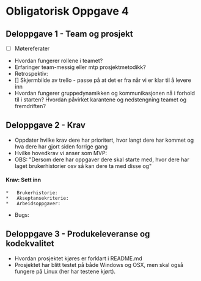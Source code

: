 # Obligatorisk Oppgave 4

## Deloppgave 1 - Team og prosjekt
*   [ ] Møtereferater
*   Hvordan fungerer rollene i teamet?
*   Erfaringer team-messig eller mtp prosjektmetodikk?
*   Retrospektiv:
*   [] Skjermbilde av trello - passe på at det er fra når vi er klar til å levere inn
*   Hvordan fungerer gruppedynamikken og kommunikasjonen nå i forhold til i starten? Hvordan påvirket karantene og nedstengning teamet og fremdriften?


## Deloppgave 2 - Krav
*   Oppdater hvilke krav dere har prioritert, hvor langt dere har kommet og hva dere har gjort siden forrige gang
*   Hvilke hovedkrav vi anser som MVP:
*   OBS: "Dersom dere har oppgaver dere skal starte med, hvor dere har laget brukerhistorier osv så kan dere ta med disse og"

####   Krav: **Sett inn**

    *   Brukerhistorie:
    *   Akseptansekriterie: 
    *   Arbeidsoppgaver:
        			       
*   Bugs:
 
## Deloppgave 3 - Produkeleveranse og kodekvalitet
*   Hvordan prosjektet kjøres er forklart i README.md 
*   Prosjektet har blitt testet på både Windows og OSX, men skal også fungere på Linux (her har testene kjørt).